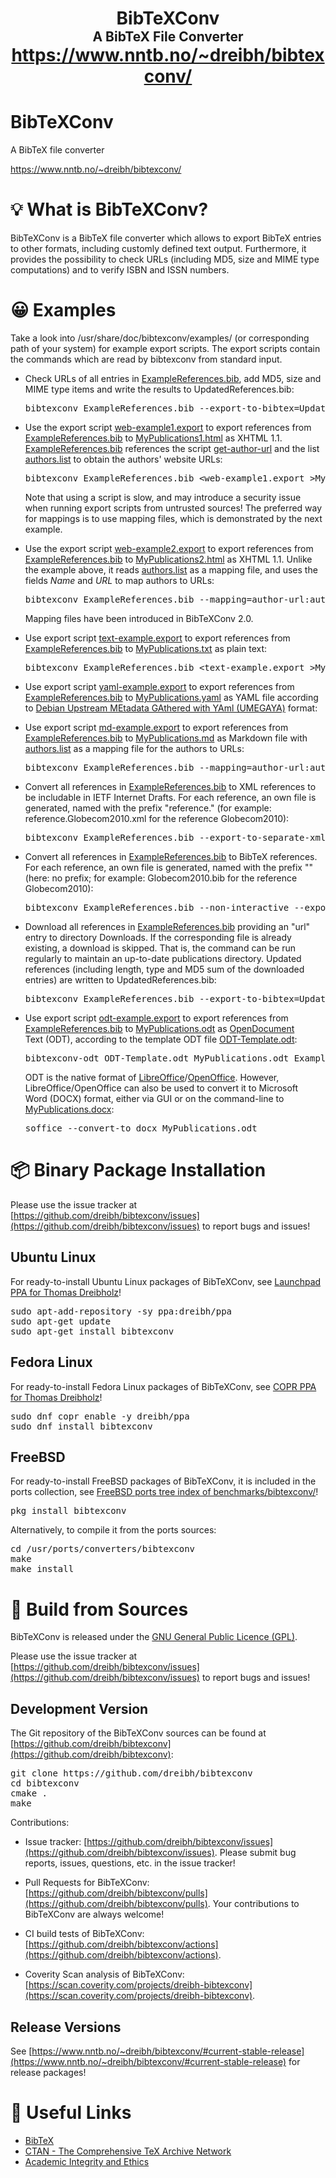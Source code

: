 <h1 align="center">
 BibTeXConv<br />
 <span style="font-size:75%">A BibTeX File Converter</span><br />
 <a href="https://www.nntb.no/~dreibh/bibtexconv/">
  https://www.nntb.no/~dreibh/bibtexconv/
 </a>
</h1>


# BibTeXConv

A BibTeX file converter

<https://www.nntb.no/~dreibh/bibtexconv/>

# 💡 What is BibTeXConv?

BibTeXConv is a BibTeX file converter which allows to export BibTeX entries to other formats, including customly defined text output. Furthermore, it provides the possibility to check URLs (including MD5, size and MIME type computations) and to verify ISBN and ISSN numbers.

# 😀 Examples

Take a look into /usr/share/doc/bibtexconv/examples/ (or corresponding path of your system) for example export scripts. The export scripts contain the commands which are read by bibtexconv from standard input.

* Check URLs of all entries in [ExampleReferences.bib](src/ExampleReferences.bib), add MD5, size and MIME type items and write the results to UpdatedReferences.bib:

  <pre>
  bibtexconv ExampleReferences.bib --export-to-bibtex=UpdatedReferences.bib --check-urls --only-check-new-urls --non-interactive
  </pre>

* Use the export script [web-example1.export](src/web-example1.export) to export references from [ExampleReferences.bib](src/ExampleReferences.bib) to [MyPublications1.html](https://www.nntb.no/~dreibh/bibtexconv/MyPublications1.html) as XHTML 1.1. [ExampleReferences.bib](src/ExampleReferences.bib) references the script [get-author-url](src/get-author-url) and the list [authors.list](src/authors.list) to obtain the authors' website URLs:

  <pre>
  bibtexconv ExampleReferences.bib &lt;web-example1.export &gt;MyPublications1.html
  </pre>

  Note that using a script is slow, and may introduce a security issue when running export scripts from untrusted sources! The preferred way for mappings is to use mapping files, which is demonstrated by the next example.

* Use the export script [web-example2.export](src/web-example2.export) to export references from [ExampleReferences.bib](src/ExampleReferences.bib) to [MyPublications2.html](https://www.nntb.no/~dreibh/bibtexconv/MyPublications2.html) as XHTML 1.1. Unlike the example above, it reads [authors.list](src/authors.list) as a mapping file, and uses the fields *Name* and *URL* to map authors to URLs:

  <pre>
  bibtexconv ExampleReferences.bib --mapping=author-url:authors.list:Name:URL &lt;web-example2.export &gt;MyPublications2.html
  </pre>

  Mapping files have been introduced in BibTeXConv&nbsp;2.0.

* Use export script [text-example.export](src/text-example.export) to export references from [ExampleReferences.bib](src/ExampleReferences.bib) to [MyPublications.txt](https://www.nntb.no/~dreibh/bibtexconv/MyPublications.txt) as plain text:

  <pre>
  bibtexconv ExampleReferences.bib &lt;text-example.export &gt;MyPublications.txt
  </pre>

* Use export script [yaml-example.export](src/yaml-example.export) to export references from [ExampleReferences.bib](src/ExampleReferences.bib) to [MyPublications.yaml](https://www.nntb.no/~dreibh/bibtexconv/MyPublications.yaml) as YAML file according to [Debian Upstream MEtadata GAthered with YAml&nbsp;(UMEGAYA)](https://wiki.debian.org/UpstreamMetadata) format:

* Use export script [md-example.export](src/md-example.export) to export references from [ExampleReferences.bib](src/ExampleReferences.bib) to [MyPublications.md](https://www.nntb.no/~dreibh/bibtexconv/MyPublications.md) as Markdown file with [authors.list](src/authors.list) as a mapping file for the authors to URLs:

  <pre>
  bibtexconv ExampleReferences.bib --mapping=author-url:authors.list:Name:URL &lt;md-example.export &gt;MyPublications.md
  </pre>

* Convert all references in [ExampleReferences.bib](src/ExampleReferences.bib) to XML references to be includable in IETF Internet Drafts. For each reference, an own file is generated, named with the prefix "reference." (for example: reference.Globecom2010.xml for the reference Globecom2010):

  <pre>
  bibtexconv ExampleReferences.bib --export-to-separate-xmls=reference. --non-interactive
  </pre>

* Convert all references in [ExampleReferences.bib](src/ExampleReferences.bib) to BibTeX references. For each reference, an own file is generated, named with the prefix "" (here: no prefix; for example: Globecom2010.bib for the reference Globecom2010):
  <pre>
  bibtexconv ExampleReferences.bib --non-interactive --export-to-separate-bibtexs=
  </pre>

* Download all references in [ExampleReferences.bib](src/ExampleReferences.bib) providing an "url" entry to directory Downloads. If the corresponding file is already existing, a download is skipped. That is, the command can be run regularly to maintain an up-to-date publications directory. Updated references (including length, type and MD5 sum of the downloaded entries) are written to UpdatedReferences.bib:
  <pre>
  bibtexconv ExampleReferences.bib --export-to-bibtex=UpdatedReferences.bib --check-urls --store-downloads=Downloads --non-interactive
  </pre>

* Use export script [odt-example.export](src/odt-example.export) to export references from [ExampleReferences.bib](src/ExampleReferences.bib) to [MyPublications.odt](https://www.nntb.no/~dreibh/bibtexconv/MyPublications.odt) as [OpenDocument](https://www.adobe.com/uk/acrobat/resources/document-files/open-doc.html) Text (ODT), according to the template ODT file [ODT-Template.odt](src/ODT-Template.odt):

  <pre>
  bibtexconv-odt ODT-Template.odt MyPublications.odt ExampleReferences.bib odt-example.export
  </pre>

  ODT is the native format of [LibreOffice](https://www.libreoffice.org/)/[OpenOffice](https://www.openoffice.org/). However, LibreOffice/OpenOffice can also be used to convert it to Microsoft Word (DOCX) format, either via GUI or on the command-line to [MyPublications.docx](https://www.nntb.no/~dreibh/bibtexconv/MyPublications.docx):

  <pre>
  soffice --convert-to docx MyPublications.odt
  </pre>


# 📦 Binary Package Installation

Please use the issue tracker at [https://github.com/dreibh/bibtexconv/issues](https://github.com/dreibh/bibtexconv/issues) to report bugs and issues!

## Ubuntu Linux

For ready-to-install Ubuntu Linux packages of BibTeXConv, see [Launchpad PPA for Thomas Dreibholz](https://launchpad.net/~dreibh/+archive/ubuntu/ppa/+packages?field.name_filter=bibtexconv&field.status_filter=published&field.series_filter=)!

<pre>
sudo apt-add-repository -sy ppa:dreibh/ppa
sudo apt-get update
sudo apt-get install bibtexconv
</pre>

## Fedora Linux

For ready-to-install Fedora Linux packages of BibTeXConv, see [COPR PPA for Thomas Dreibholz](https://copr.fedorainfracloud.org/coprs/dreibh/ppa/package/bibtexconv/)!

<pre>
sudo dnf copr enable -y dreibh/ppa
sudo dnf install bibtexconv
</pre>

## FreeBSD

For ready-to-install FreeBSD packages of BibTeXConv, it is included in the ports collection, see [FreeBSD ports tree index of benchmarks/bibtexconv/](https://cgit.freebsd.org/ports/tree/converters/bibtexconv/)!

<pre>
pkg install bibtexconv
</pre>

Alternatively, to compile it from the ports sources:

<pre>
cd /usr/ports/converters/bibtexconv
make
make install
</pre>


# 💾 Build from Sources

BibTeXConv is released under the [GNU General Public Licence&nbsp;(GPL)](https://www.gnu.org/licenses/gpl-3.0.en.html#license-text).

Please use the issue tracker at [https://github.com/dreibh/bibtexconv/issues](https://github.com/dreibh/bibtexconv/issues) to report bugs and issues!

## Development Version

The Git repository of the BibTeXConv sources can be found at [https://github.com/dreibh/bibtexconv](https://github.com/dreibh/bibtexconv):

<pre>
git clone https://github.com/dreibh/bibtexconv
cd bibtexconv
cmake .
make
</pre>

Contributions:

* Issue tracker: [https://github.com/dreibh/bibtexconv/issues](https://github.com/dreibh/bibtexconv/issues).
  Please submit bug reports, issues, questions, etc. in the issue tracker!

* Pull Requests for BibTeXConv: [https://github.com/dreibh/bibtexconv/pulls](https://github.com/dreibh/bibtexconv/pulls).
  Your contributions to BibTeXConv are always welcome!

* CI build tests of BibTeXConv: [https://github.com/dreibh/bibtexconv/actions](https://github.com/dreibh/bibtexconv/actions).

* Coverity Scan analysis of BibTeXConv: [https://scan.coverity.com/projects/dreibh-bibtexconv](https://scan.coverity.com/projects/dreibh-bibtexconv).

## Release Versions

See [https://www.nntb.no/~dreibh/bibtexconv/#current-stable-release](https://www.nntb.no/~dreibh/bibtexconv/#current-stable-release) for release packages!


# 🔗 Useful Links

* [BibTeX](http://www.bibtex.org/)
* [CTAN - The Comprehensive TeX Archive Network](https://www.ctan.org/)
* [Academic Integrity and Ethics](https://web.archive.org/web/20190912152938/https://www.ittc.ku.edu/~jpgs/courses/lecture-academic-integrity-display.pdf)
